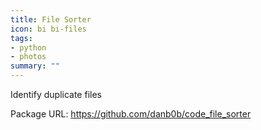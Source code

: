 ```yaml
---
title: File Sorter
icon: bi bi-files
tags:
- python
- photos
summary: ""
---
```


Identify duplicate files

Package URL: <https://github.com/danb0b/code_file_sorter>
